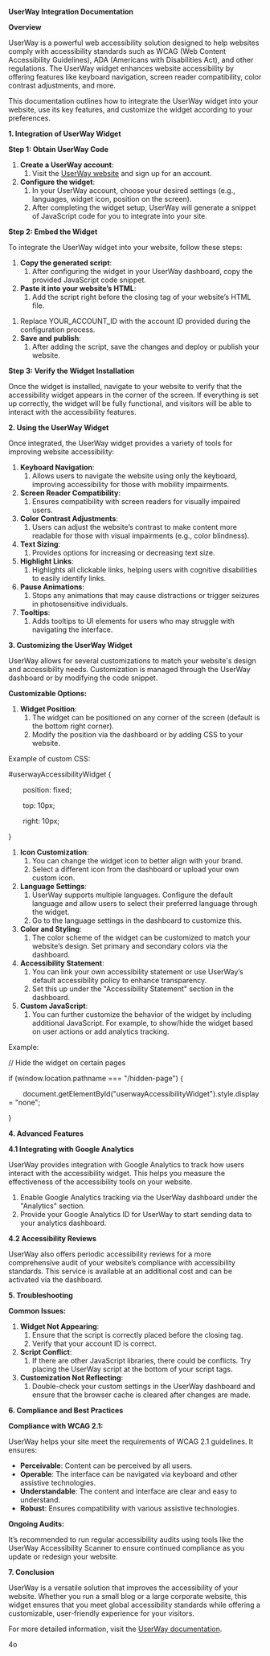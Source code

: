 ﻿**UserWay Integration Documentation**

**Overview**

UserWay is a powerful web accessibility solution designed to help websites comply with accessibility standards such as WCAG (Web Content Accessibility Guidelines), ADA (Americans with Disabilities Act), and other regulations. The UserWay widget enhances website accessibility by offering features like keyboard navigation, screen reader compatibility, color contrast adjustments, and more.

This documentation outlines how to integrate the UserWay widget into your website, use its key features, and customize the widget according to your preferences.

**1. Integration of UserWay Widget**

**Step 1: Obtain UserWay Code**

1. **Create a UserWay account**:
   1. Visit the [UserWay website](https://userway.org/) and sign up for an account.
1. **Configure the widget**:
   1. In your UserWay account, choose your desired settings (e.g., languages, widget icon, position on the screen).
   1. After completing the widget setup, UserWay will generate a snippet of JavaScript code for you to integrate into your site.

**Step 2: Embed the Widget**

To integrate the UserWay widget into your website, follow these steps:

1. **Copy the generated script**:
   1. After configuring the widget in your UserWay dashboard, copy the provided JavaScript code snippet.
1. **Paste it into your website’s HTML**:
   1. Add the script right before the closing </body> tag of your website’s HTML file.

<script>

`    `(function(d){

`        `var s = d.createElement("script");

`        `s.setAttribute("data-account", "456Mp8fK3f "); 

`        `s.setAttribute("src", "https://cdn.userway.org/widget.js");

`        `(d.body || d.head).appendChild(s);

`    `})(document)

</script>

1. Replace YOUR\_ACCOUNT\_ID with the account ID provided during the configuration process.
1. **Save and publish**:
   1. After adding the script, save the changes and deploy or publish your website.

**Step 3: Verify the Widget Installation**

Once the widget is installed, navigate to your website to verify that the accessibility widget appears in the corner of the screen. If everything is set up correctly, the widget will be fully functional, and visitors will be able to interact with the accessibility features.

**2. Using the UserWay Widget**

Once integrated, the UserWay widget provides a variety of tools for improving website accessibility:

1. **Keyboard Navigation**:
   1. Allows users to navigate the website using only the keyboard, improving accessibility for those with mobility impairments.
1. **Screen Reader Compatibility**:
   1. Ensures compatibility with screen readers for visually impaired users.
1. **Color Contrast Adjustments**:
   1. Users can adjust the website’s contrast to make content more readable for those with visual impairments (e.g., color blindness).
1. **Text Sizing**:
   1. Provides options for increasing or decreasing text size.
1. **Highlight Links**:
   1. Highlights all clickable links, helping users with cognitive disabilities to easily identify links.
1. **Pause Animations**:
   1. Stops any animations that may cause distractions or trigger seizures in photosensitive individuals.
1. **Tooltips**:
   1. Adds tooltips to UI elements for users who may struggle with navigating the interface.

**3. Customizing the UserWay Widget**

UserWay allows for several customizations to match your website's design and accessibility needs. Customization is managed through the UserWay dashboard or by modifying the code snippet.

**Customizable Options:**

1. **Widget Position**:
   1. The widget can be positioned on any corner of the screen (default is the bottom right corner).
   1. Modify the position via the dashboard or by adding CSS to your website.

Example of custom CSS:

#userwayAccessibilityWidget {

`    `position: fixed;

`    `top: 10px;

`    `right: 10px;

}

1. **Icon Customization**:
   1. You can change the widget icon to better align with your brand.
   1. Select a different icon from the dashboard or upload your own custom icon.
1. **Language Settings**:
   1. UserWay supports multiple languages. Configure the default language and allow users to select their preferred language through the widget.
   1. Go to the language settings in the dashboard to customize this.
1. **Color and Styling**:
   1. The color scheme of the widget can be customized to match your website’s design. Set primary and secondary colors via the dashboard.
1. **Accessibility Statement**:
   1. You can link your own accessibility statement or use UserWay’s default accessibility policy to enhance transparency.
   1. Set this up under the "Accessibility Statement" section in the dashboard.
1. **Custom JavaScript**:
   1. You can further customize the behavior of the widget by including additional JavaScript. For example, to show/hide the widget based on user actions or add analytics tracking.

Example:

// Hide the widget on certain pages

if (window.location.pathname === "/hidden-page") {

`    `document.getElementById("userwayAccessibilityWidget").style.display = "none";

}

**4. Advanced Features**

**4.1 Integrating with Google Analytics**

UserWay provides integration with Google Analytics to track how users interact with the accessibility widget. This helps you measure the effectiveness of the accessibility tools on your website.

1. Enable Google Analytics tracking via the UserWay dashboard under the "Analytics" section.
1. Provide your Google Analytics ID for UserWay to start sending data to your analytics dashboard.

**4.2 Accessibility Reviews**

UserWay also offers periodic accessibility reviews for a more comprehensive audit of your website’s compliance with accessibility standards. This service is available at an additional cost and can be activated via the dashboard.

**5. Troubleshooting**

**Common Issues:**

1. **Widget Not Appearing**:
   1. Ensure that the script is correctly placed before the closing </body> tag.
   1. Verify that your account ID is correct.
1. **Script Conflict**:
   1. If there are other JavaScript libraries, there could be conflicts. Try placing the UserWay script at the bottom of your script tags.
1. **Customization Not Reflecting**:
   1. Double-check your custom settings in the UserWay dashboard and ensure that the browser cache is cleared after changes are made.

**6. Compliance and Best Practices**

**Compliance with WCAG 2.1:**

UserWay helps your site meet the requirements of WCAG 2.1 guidelines. It ensures:

- **Perceivable**: Content can be perceived by all users.
- **Operable**: The interface can be navigated via keyboard and other assistive technologies.
- **Understandable**: The content and interface are clear and easy to understand.
- **Robust**: Ensures compatibility with various assistive technologies.

**Ongoing Audits:**

It’s recommended to run regular accessibility audits using tools like the UserWay Accessibility Scanner to ensure continued compliance as you update or redesign your website.

**7. Conclusion**

UserWay is a versatile solution that improves the accessibility of your website. Whether you run a small blog or a large corporate website, this widget ensures that you meet global accessibility standards while offering a customizable, user-friendly experience for your visitors.

For more detailed information, visit the [UserWay documentation](https://userway.org/).

4o


